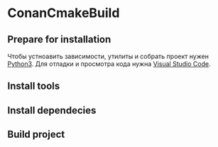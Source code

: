 # ConanCmakeBuild
 
## Prepare for installation

Чтобы устноавить зависимости, утилиты и собрать проект нужен [Python3](https://www.python.org/downloads/).
Для отладки и просмотра кода нужна [Visual Studio Code](https://code.visualstudio.com/download).

## Install tools

## Install dependecies

## Build project

